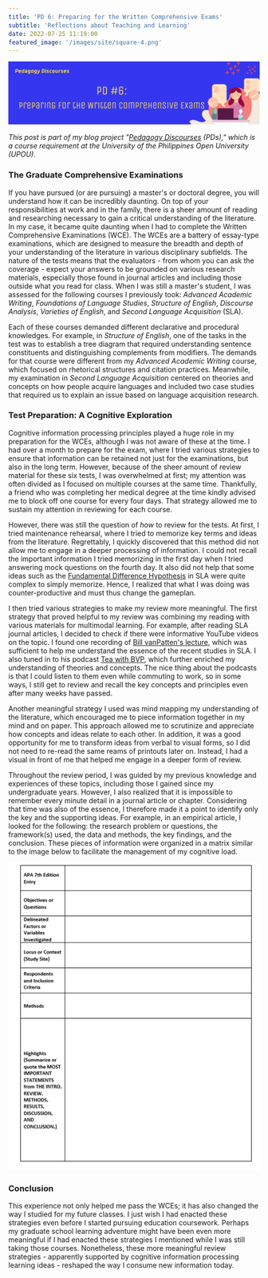 ```yaml
---
title: 'PD 6: Preparing for the Written Comprehensive Exams'
subtitle: 'Reflections about Teaching and Learning'
date: 2022-07-25 11:19:00
featured_image: '/images/site/square-4.png'
---
```


![](/images/peddiscs/banners/PD6.png)

*This post is part of my blog project "[Pedagogy Discourses](https://www.pedagogydiscs.wordpress.com) (PDs)," which is a course requirement at the University of the Philippines Open University (UPOU).*

### The Graduate Comprehensive Examinations

If you have pursued (or are pursuing) a master's or doctoral degree, you will understand how it can be incredibly daunting. On top of your responsibilities at work and in the family, there is a sheer amount of reading and researching necessary to gain a critical understanding of the literature. In my case, it became quite daunting when I had to complete the Written Comprehensive Examinations (WCE). The WCEs are a battery of essay-type examinations, which are designed to measure the breadth and depth of your understanding of the literature in various disciplinary subfields. The nature of the tests means that the evaluators - from whom you can ask the coverage - expect your answers to be grounded on various research materials, especially those found in journal articles and including those outside what you read for class. When I was still a master's student, I was assessed for the following courses I previously took: *Advanced Academic Writing*, *Foundations of Language Studies*, *Structure of English*, *Discourse Analysis*, *Varieties of English*, and *Second Language Acquisition* (SLA). 

Each of these courses demanded different declarative and procedural knowledges. For example, in *Structure of English*, one of the tasks in the test was to establish a tree diagram that required understanding sentence constituents and distinguishing complements from modifiers. The demands for that course were different from my *Advanced Academic Writing* course, which focused on rhetorical structures and citation practices. Meanwhile, my examination in *Second Language Acquisition* centered on theories and concepts on how people acquire languages and included two case studies that required us to explain an issue based on language acquisition research. 

### Test Preparation: A Cognitive Exploration

Cognitive information processing principles played a huge role in my preparation for the WCEs, although I was not aware of these at the time. I had over a month to prepare for the exam, where I tried various strategies to ensure that information can be retained not just for the examinations, but also in the long term. However, because of the sheer amount of review material for these six tests, I was overwhelmed at first; my attention was often divided as I focused on multiple courses at the same time. Thankfully, a friend who was completing her medical degree at the time kindly advised me to block off one course for every four days. That strategy allowed me to sustain my attention in reviewing for each course.

However, there was still the question of *how* to review for the tests. At first, I tried maintenance rehearsal, where I tried to memorize key terms and ideas from the literature. Regrettably, I quickly discovered that this method did not allow me to engage in a deeper processing of information. I could not recall the important information I tried memorizing in the first day when I tried answering mock questions on the fourth day. It also did not help that some ideas such as the [Fundamental Difference Hypothesis](https://teflpedia.com/Fundamental_difference_hypothesis) in SLA were quite complex to simply memorize. Hence, I realized that what I was doing was counter-productive and must thus change the gameplan.

I then tried various strategies to make my review more meaningful. The first strategy that proved helpful to my review was combining my reading with various materials for multimodal learning. For example, after reading SLA journal articles, I decided to check if there were informative YouTube videos on the topic. I found one recording of [Bill vanPatten's lecture](https://www.youtube.com/playlist?list=PL7AsHYMEToB7gSRuN1WBRF4hL6QOSLagr), which was sufficient to help me understand the essence of the recent studies in SLA. I also tuned in to his podcast [Tea with BVP](http://www.teawithbvp.com/), which further enriched my understanding of theories and concepts. The nice thing about the podcasts is that I could listen to them even while commuting to work, so in some ways, I still get to review and recall the key concepts and principles even after many weeks have passed. 

Another meaningful strategy I used was mind mapping my understanding of the literature, which encouraged me to piece information together in my mind and on paper. This approach allowed me to scrutinize and appreciate how concepts and ideas relate to each other. In addition, it was a good opportunity for me to transform ideas from verbal to visual forms, so I did not need to re-read the same reams of printouts later on. Instead, I had a visual in front of me that helped me engage in a deeper form of review.

Throughout the review period, I was guided by my previous knowledge and experiences of these topics, including those I gained since my undergraduate years. However, I also realized that it is impossible to remember every minute detail in a journal article or chapter. Considering that time was also of the essence, I therefore made it a point to identify only the key and the supporting ideas. For example, in an empirical article, I looked for the following: the research problem or questions, the framework(s) used, the data and methods, the key findings, and the conclusion. These pieces of information were organized in a matrix similar to the image below to facilitate the management of my cognitive load.

![](/images/peddiscs/miscellaneous/resmatrix.png)

### Conclusion

This experience not only helped me pass the WCEs; it has also changed the way I studied for my future classes. I just wish I had enacted these strategies even before I started pursuing education coursework. Perhaps my graduate school learning adventure might have been even more meaningful if I had enacted these strategies I mentioned while I was still taking those courses. Nonetheless, these more meaningful review strategies - apparently supported by cognitive information processing learning ideas - reshaped the way I consume new information today.